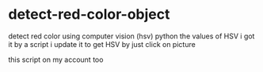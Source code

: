 # detect-red-color-object

detect red color using computer vision (hsv) python
the values of HSV i got it by a script 
i update it to get HSV by just click on picture 

this script on my account too


      
